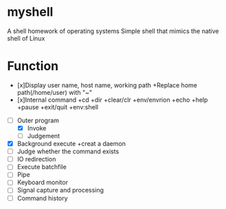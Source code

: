 # myshell
A shell homework of operating systems
Simple shell that mimics the native shell of Linux

# Function
- [x]Display user name, host name, working path
    +Replace home path(/home/user) with "~"
- [x]Internal command
    +cd
    +dir
    +clear/clr
    +env/envrion
    +echo
    +help
    +pause
    +exit/quit
    +env:shell
- [ ] Outer program
    - [x] Invoke
    - [ ] Judgement 
- [x] Background execute
    +creat a daemon
- [ ] Judge whether the command exists 
- [ ] IO redirection
- [ ] Execute batchfile
- [ ] Pipe
- [ ] Keyboard monitor
- [ ] Signal capture and processing
- [ ] Command history
